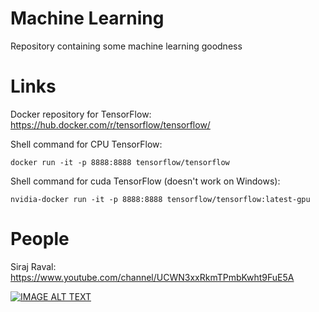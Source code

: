 
# Machine Learning
Repository containing some machine learning goodness

# Links
Docker repository for TensorFlow: 
https://hub.docker.com/r/tensorflow/tensorflow/

Shell command for CPU TensorFlow:

```
docker run -it -p 8888:8888 tensorflow/tensorflow
```

Shell command for cuda TensorFlow (doesn't work on Windows): 

```
nvidia-docker run -it -p 8888:8888 tensorflow/tensorflow:latest-gpu
```
# People
Siraj Raval: https://www.youtube.com/channel/UCWN3xxRkmTPmbKwht9FuE5A

[![IMAGE ALT TEXT](http://img.youtube.com/vi/79pmNdyxEGo/0.jpg)](http://www.youtube.com/watch?v=79pmNdyxEGo "Deep Q Learning for Video Games - The Math of Intelligence #9")
